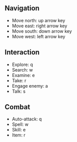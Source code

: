 ## Navigation
- Move north: up arrow key
- Move east: right arrow key
- Move south: down arrow key
- Move west: left arrow key

## Interaction
- Explore: q
- Search: w
- Examine: e
- Take: r
- Engage enemy: a
- Talk: s

## Combat
- Auto-attack: q
- Spell: w
- Skill: e
- Item: r
